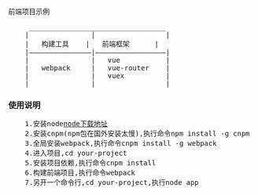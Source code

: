 前端项目示例
<pre>
	 _________________________________
	|				|			      |
	|	构建工具	|	前端框架	  |
	|———————————————|—————————————————|
	|				|	vue 		  |
	|	webpack		|	vue-router	  |
	|				|	vuex		  |
	|_______________|_________________|
</pre>

### 使用说明
<pre>
	1.安装node<a href="https://npm.taobao.org/mirrors/node/v7.3.0/">node下载地址</a>
	2.安装cnpm(npm包在国外安装太慢),执行命令npm install -g cnpm
	3.全局安装webpack,执行命令cnpm install -g webpack
	4.进入项目,cd your-project
	5.安装项目依赖,执行命令cnpm install
	6.构建前端项目,执行命令webpack
	7.另开一个命令行,cd your-project,执行node app
</pre>